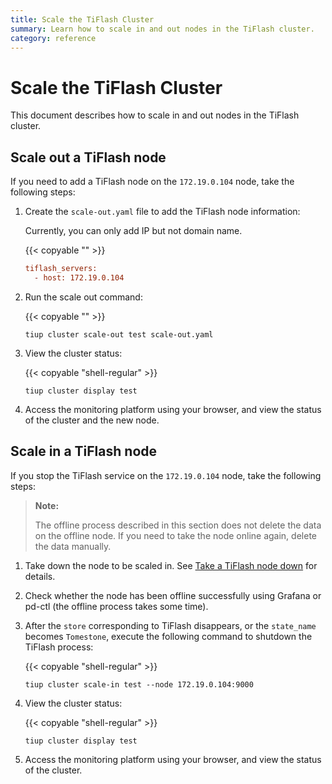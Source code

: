 ```yaml
---
title: Scale the TiFlash Cluster
summary: Learn how to scale in and out nodes in the TiFlash cluster.
category: reference
---
```


# Scale the TiFlash Cluster

This document describes how to scale in and out nodes in the TiFlash cluster.

## Scale out a TiFlash node

If you need to add a TiFlash node on the `172.19.0.104` node, take the following steps:

1. Create the `scale-out.yaml` file to add the TiFlash node information:

    Currently, you can only add IP but not domain name.

    {{< copyable "" >}}

    ```ini
    tiflash_servers:
      - host: 172.19.0.104
    ```

2. Run the scale out command:

    {{< copyable "" >}}

    ```shell
    tiup cluster scale-out test scale-out.yaml
    ```

3. View the cluster status:

    {{< copyable "shell-regular" >}}

    ```shell
    tiup cluster display test
    ```

4. Access the monitoring platform using your browser, and view the status of the cluster and the new node.

## Scale in a TiFlash node

If you stop the TiFlash service on the `172.19.0.104` node, take the following steps:

> **Note:**
>
> The offline process described in this section does not delete the data on the offline node. If you need to take the node online again, delete the data manually.

1. Take down the node to be scaled in. See [Take a TiFlash node down](/reference/tiflash/maintain.md#take-a-tiflash-node-down) for details.

2. Check whether the node has been offline successfully using Grafana or pd-ctl (the offline process takes some time).

3. After the `store` corresponding to TiFlash disappears, or the `state_name` becomes `Tomestone`, execute the following command to shutdown the TiFlash process:

    {{< copyable "shell-regular" >}}

    ```shell
    tiup cluster scale-in test --node 172.19.0.104:9000
    ```

4. View the cluster status:

    {{< copyable "shell-regular" >}}

    ```shell
    tiup cluster display test
    ```

5. Access the monitoring platform using your browser, and view the status of the cluster.